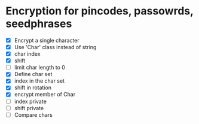 # Encryption for pincodes, passowrds, seedphrases
- [x] Encrypt a single character
- [x] Use 'Char' class instead of string
- [x] char index
- [x] shift
- [ ] limit char length to 0
- [x] Define char set
- [x] index in the char set
- [x] shift in rotation
- [x] encrypt member of Char
- [ ] index private
- [ ] shift private
- [ ] Compare chars

